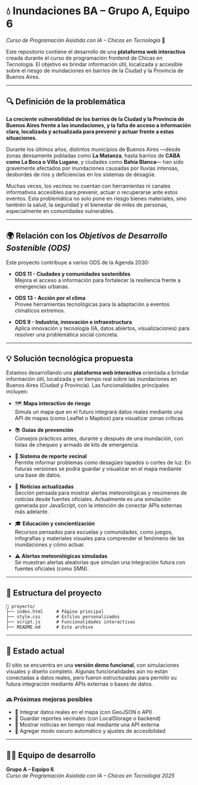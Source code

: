 # 💧 Inundaciones BA – Grupo A, Equipo 6  
_Curso de Programación Asistida con IA – Chicas en Tecnología_ 🚀

Este repositorio contiene el desarrollo de una **plataforma web interactiva** creada durante el curso de programación frontend de Chicas en Tecnología. El objetivo es brindar información útil, localizada y accesible sobre el riesgo de inundaciones en barrios de la Ciudad y la Provincia de Buenos Aires.

---

## 🔍 Definición de la problemática

**La creciente vulnerabilidad de los barrios de la Ciudad y la Provincia de Buenos Aires frente a las inundaciones, y la falta de acceso a información clara, localizada y actualizada para prevenir y actuar frente a estas situaciones.**

Durante los últimos años, distintos municipios de Buenos Aires —desde zonas densamente pobladas como **La Matanza**, hasta barrios de **CABA como La Boca o Villa Lugano**, y ciudades como **Bahía Blanca**— han sido gravemente afectados por inundaciones causadas por lluvias intensas, desbordes de ríos y deficiencias en los sistemas de desagüe. 

Muchas veces, los vecinos no cuentan con herramientas ni canales informativos accesibles para prevenir, actuar o recuperarse ante estos eventos. Esta problemática no solo pone en riesgo bienes materiales, sino también la salud, la seguridad y el bienestar de miles de personas, especialmente en comunidades vulnerables.

---

## 🌍 Relación con los *Objetivos de Desarrollo Sostenible (ODS)*

Este proyecto contribuye a varios ODS de la Agenda 2030:

- **ODS 11 - Ciudades y comunidades sostenibles**  
  Mejora el acceso a información para fortalecer la resiliencia frente a emergencias urbanas.

- **ODS 13 - Acción por el clima**  
  Provee herramientas tecnológicas para la adaptación a eventos climáticos extremos.

- **ODS 9 - Industria, innovación e infraestructura**  
  Aplica innovación y tecnología (IA, datos abiertos, visualizaciones) para resolver una problemática social concreta.

---

## 💡 Solución tecnológica propuesta

Estamos desarrollando una **plataforma web interactiva** orientada a brindar información útil, localizada y en tiempo real sobre las inundaciones en Buenos Aires (Ciudad y Provincia). Las funcionalidades principales incluyen:

- 🗺️ **Mapa interactivo de riesgo**  
  Simula un mapa que en el futuro integrará datos reales mediante una API de mapas (como Leaflet o Mapbox) para visualizar zonas críticas.

- 📚 **Guías de prevención**  
  Consejos prácticos antes, durante y después de una inundación, con listas de chequeo y armado de kits de emergencia.

- 📣 **Sistema de reporte vecinal**  
  Permite informar problemas como desagües tapados o cortes de luz. En futuras versiones se podrá guardar y visualizar en el mapa mediante una base de datos.

- 📰 **Noticias actualizadas**  
  Sección pensada para mostrar alertas meteorológicas y resúmenes de noticias desde fuentes oficiales. Actualmente es una simulación generada por JavaScript, con la intención de conectar APIs externas más adelante.

- 🎓 **Educación y concientización**  
  Recursos pensados para escuelas y comunidades, como juegos, infografías y materiales visuales para comprender el fenómeno de las inundaciones y cómo actuar.

- ⚠️ **Alertas meteorológicas simuladas**  
  Se muestran alertas aleatorias que simulan una integración futura con fuentes oficiales (como SMN).

---

## 📁 Estructura del proyecto

```plaintext
📁 proyecto/
├── index.html     # Página principal
├── style.css      # Estilos personalizados
├── script.js      # Funcionalidades interactivas
├── README.md      # Este archivo
```
---

## 🚧 Estado actual

El sitio se encuentra en una **versión demo funcional**, con simulaciones visuales y diseño completo. Algunas funcionalidades aún no están conectadas a datos reales, pero fueron estructuradas para permitir su futura integración mediante APIs externas o bases de datos.

### 🔜 Próximas mejoras posibles

- 🔗 Integrar datos reales en el mapa (con GeoJSON o API)
- 📝 Guardar reportes vecinales (con LocalStorage o backend)
- 📰 Mostrar noticias en tiempo real mediante una API externa
- 🌙 Agregar modo oscuro automático y ajustes de accesibilidad

---

## 👩‍💻 Equipo de desarrollo

**Grupo A – Equipo 6**  
_Curso de Programación Asistida con IA – Chicas en Tecnología 2025_
